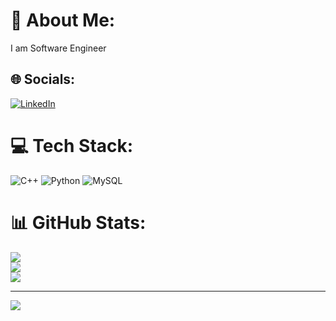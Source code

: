 # 💫 About Me:
I am Software Engineer


## 🌐 Socials:
[![LinkedIn](https://img.shields.io/badge/LinkedIn-%230077B5.svg?logo=linkedin&logoColor=white)](https://linkedin.com/in/in.linkedin.com/in/devaraj-yamanur-030979207) 

# 💻 Tech Stack:
![C++](https://img.shields.io/badge/c++-%2300599C.svg?style=flat&logo=c%2B%2B&logoColor=white) ![Python](https://img.shields.io/badge/python-3670A0?style=flat&logo=python&logoColor=ffdd54) ![MySQL](https://img.shields.io/badge/mysql-4479A1.svg?style=flat&logo=mysql&logoColor=white)
# 📊 GitHub Stats:
![](https://github-readme-stats.vercel.app/api?username=DevarajYamanur&theme=default_repocard&hide_border=false&include_all_commits=true&count_private=true)<br/>
![](https://nirzak-streak-stats.vercel.app/?user=DevarajYamanur&theme=default_repocard&hide_border=false)<br/>
![](https://github-readme-stats.vercel.app/api/top-langs/?username=DevarajYamanur&theme=default_repocard&hide_border=false&include_all_commits=true&count_private=true&layout=compact)

---
[![](https://visitcount.itsvg.in/api?id=DevarajYamanur&icon=0&color=0)](https://visitcount.itsvg.in)

<!-- Proudly created with GPRM ( https://gprm.itsvg.in ) -->
